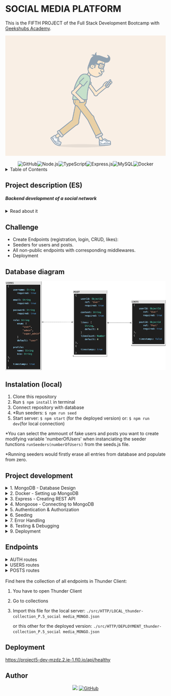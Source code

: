 # SOCIAL MEDIA PLATFORM

This is the FIFTH PROJECT of the Full Stack Development Bootcamp with <a href="https://github.com/GeeksHubsAcademy" target="_blank">Geekshubs Academy</a>.

![Cool guy walking with phone](./src/img/coolguywalking.gif)

<div align="center">
<img src="https://img.shields.io/badge/GitHub-100000?style=for-the-badge&logo=github&logoColor=white" alt="GitHub" /><img src="https://img.shields.io/badge/Node.js-43853D?style=for-the-badge&logo=node.js&logoColor=white" alt="Node.js" /><img src="https://img.shields.io/badge/JavaScript-F0DB4F?style=for-the-badge&logo=javascript&logoColor=gray" alt="TypeScript" /><img src="https://img.shields.io/badge/Express.js-404D59?style=for-the-badge" alt="Express.js"/><img src="https://img.shields.io/badge/MongoDB-%234ea94b.svg?style=for-the-badge&logo=mongodb&logoColor=white" alt="MySQL" /><img src="https://img.shields.io/badge/DOCKER-2020BF?style=for-the-badge&logo=docker&logoColor=white" alt="Docker" />
</div>

<details>
  <summary>Table of Contents</summary>
  <ol>
    <li><a href="#project-description-es">Description (ES)</a></li>
    <li><a href="#challenge">Challenge</a></li>
    <li><a href="#database-diagram">Database diagram</a></li>
    <li><a href="#instalation-local">Instalation</a></li>
    <li><a href="#endpoints">Endpoints</a></li>
    <li><a href="#project-development">Project development</a></li>
    <li><a href="#deployment">Deployment</a></li>
    <li><a href="#author">Author / Contact </a></li>
  </ol>
</details>


## Project description (ES)
##### Backend development of a social network

<details>
  <summary>Read about it</summary>
<br />
<b>Description:</b>

In this technical test, it is expected that you demonstrate all the knowledge you have to tackle the development of a backend. To do this, and since the purpose of this test is to determine your knowledge of JavaScript, Express, Node, and Mongo, you will need to develop a social network where users can register, access the network, and interact. An important aspect to consider is the ability to follow and unfollow other users, as well as leave comments on their profiles or posts.

<b>Functional Requirements:</b>
You will develop a social network where users will register, log in, and publish. For this, at least the following collections will be needed:
- users
- posts

<b>Expected Deliverable:</b>
Once the application's needs have been analyzed, it is expected that you can develop a REST API that serves a series of given endpoints.

<b>Other Required Aspects:</b>

- Seeders for the different collections.
- Middlewares to verify the authorship of the post when editing/deleting it.
- Deployment of the backend code to production.

<b>Super Extra Points:</b>

Users can follow other users (Following), and therefore, a user can have followers (Followers).
</details>


## Challenge
- Create Endpoints (registration, login, CRUD, likes):
- Seeders for users and posts.
- All non-public endpoints with corresponding middlewares.
- Deployment

## Database diagram

![database diagram](./src/img/P5_diagram.png)

## Instalation (local)
1.  Clone this repository
2.  Run ` $ npm install ` in terminal
3.  Connect repository with database 
4.  *Run seeders:  ` $ npm run seed `
5.  Start server:  ` $ npm start ` (for the deployed version)
              or:  ` $ npm run dev `(for local connection)

*You can select the ammount of fake users and posts you want to create modifying variable 'numberOfUsers' when instanciating the seeder functions `runSeeders(numberOfUsers)` from the seeds.js file. 

*Running seeders would firstly erase all entries from database and populate from zero.

## Project development

<details>
  <summary>1. MongoDB - Database Design</summary>
    
-   Analyze the project requirements and decide what is the best data structure for a social network application.
-   Concept design: create a Schema defining collections, their fields, and the relationships between them.
-   Design models considering data storage and possible relations with other the models.
</details>

<details>
  <summary>2. Docker - Setting up MongoDB</summary>

-   Install Docker.
-   Create a container for MongoDB.
> $ docker run -d -p 27017:27017 --name mongo -v mongo-data:/data/db -e MONGO_INITDB_ROOT_USERNAME=root -e MONGO_INITDB_ROOT_PASSWORD=root mongo:latest
-   Access the MongoDB container.
-   Set up a MongoDB client tool like Compass for easier database management.
</details>

<details>
  <summary>3. Express - Creating REST API</summary>

-   Initialize Node.js project: `$ npm init`.
-   Install Express.js: `$ npm install express`.
-   Set up routes, controllers, and middleware for user authentication, profile management, and post handling.
-   Use Mongoose as an ODM (Object Data Modeling) library to interact with MongoDB from Node.js.
</details>

<details>
  <summary>4. Mongoose - Connecting to MongoDB</summary>

-   Create a connection to MongoDB using Mongoose in your Express application.
> $ npm i mongoose --save
-   Define Mongoose schemas for user profiles, posts, likes, etc.
-   Implement CRUD operations using Mongoose methods for data manipulation.
</details>

<details>
  <summary>5. Authentication & Authorization</summary>

-   Implement user authentication using JWT (JSON Web Tokens) for session management.
-   Set up authorization middleware to restrict access to certain routes or resources based on user roles and permissions (i.e. super_admin).
-   Hash passwords securely before storing them in the database (i.e. with bcrypt library).
</details>


<details>
  <summary>6. Seeding</summary>

- In order to check out this project, you'll need to ppopulate the database.

- Follow seeding steps from the <a href="#instalation-local">instalation</a> section:
	> Run seeders:  ` $ npm run seed `
</details>


<details>
  <summary>7. Error Handling</summary>

-   Use try/catch system in all functions to validate user input and control general data intake before processing.
-   Implement specific "error handling middleware" to catch and respond to errors gracefully (i.e. email and password validation).
-   Return appropriate HTTP status codes and error messages in responses.
-	Optionally create "success handling middleware" to refactor functions, improving code readability.
</details>

<details>
  <summary>8. Testing & Debugging</summary>

-   Debug and troubleshoot issues using Thunder Client.
-   Use this tool for API testing and validation during development and also after deployment to check all endpoints work properly.
</details>

<details>
  <summary>9. Deployment</summary>

-   Deploy the application to a cloud platform. In this case it is deployed to Fl0.
</details>


## Endpoints

<details>
<summary>AUTH routes</summary>

-   REGISTER new user
    
        POST https://project5-dev-mzdz.2.ie-1.fl0.io/api/auth/register

    body:
    
    ``` js
        {
		"username": "sergio",
		"email":"sergio@mail.com",
		"password": "123456"
		}
    ```

-   LOGIN user

        POST https://project5-dev-mzdz.2.ie-1.fl0.io/api/auth/login
        
    body (log in as SuperAdmin or as normal User):

    ``` js
        {
		"email":"superadmin@superadmin.com",
		"password": "123456"
		}
    ```
	``` js
        {
		"email":"user@user.com",
		"password": "123456"
		}
    ```
	This would grant you a TOKEN you can use to surpass authorization barriers

</details>
<details>
<summary>USERS routes</summary>

-   GET ALL USERS  (including dinamic query search)

        GET https://project5-dev-mzdz.2.ie-1.fl0.io/api/users
        GET https://project5-dev-mzdz.2.ie-1.fl0.io/api/users?username=AdminUser
		GET https://project5-dev-mzdz.2.ie-1.fl0.io/api/users?email=user@user.com

-	GET USER's OWN PROFILE

    	GET https://project5-dev-mzdz.2.ie-1.fl0.io/api/users/profile

-   UPDATE PROFILE (for the currently logged user)

        PUT https://project5-dev-mzdz.2.ie-1.fl0.io/api/users/profile

    body:

    ```js
        {
		"username": "AnotherName"
		}
    ```

-   UPDATE USER'S ROLE

        PUT https://project5-dev-mzdz.2.ie-1.fl0.io/api/users/:id/role

	body:
	```js
		{
		"role": "user"
		}	
	```

-   DELETE USER BY ID

        DELETE https://project5-dev-mzdz.2.ie-1.fl0.io/api/users/:id
</details>
<details>
<summary>POSTS routes</summary>

-   CREATE A NEW POST

        POST https://project5-dev-mzdz.2.ie-1.fl0.io/api/posts

	body:
	```js
		{
		 "content": "Lorem ipsum dolor sit amet, consectetur adipiscing elit, sed do eiusmod tempor incididunt ut labore et dolore magna aliqua. Ut enim ad minim veniam, quis nostrud ..."
		}	
	```

-   DELETE POST BY ID

        DELETE https://project5-dev-mzdz.2.ie-1.fl0.io/api/posts/:id

-   UPDATE POST BY ID

        UPDATE https://project5-dev-mzdz.2.ie-1.fl0.io/api/posts/:id

	body:
	```js
		{
		"content": "Something else"
		}	
	```
-	GET OWN POSTS

		GET https://project5-dev-mzdz.2.ie-1.fl0.io/api/posts/own

-   GET ALL POSTS

        GET https://project5-dev-mzdz.2.ie-1.fl0.io/api/posts

-	GET POST BY ID

		GET https://project5-dev-mzdz.2.ie-1.fl0.io/api/posts/:id

-	GET POST BY userId

		GET https://project5-dev-mzdz.2.ie-1.fl0.io/api/users/posts/:id


-	LIKE or UNLIKE A POST

		PUT https://project5-dev-mzdz.2.ie-1.fl0.io/api/posts/like/:id


-	GET TIMELINE

		GET https://project5-dev-mzdz.2.ie-1.fl0.io/api/posts/timeline
		
</details>

<br />
Find here the collection of all endpoints in Thunder Client:

1. You have to open Thunder Client
2. Go to collections
3. Import this file for the local server: 
`./src/HTTP/LOCAL_thunder-collection_P.5_social media_MONGO.json`

	or this other for the deployed version:
`./src/HTTP/DEPLOYMENT_thunder-collection_P.5_social media_MONGO.json`



## Deployment

https://project5-dev-mzdz.2.ie-1.fl0.io/api/healthy



## Author
<div align="center">
<a href = "mailto:a.sergiotorres@gmail.com"><img src="https://img.shields.io/badge/Gmail-C6362C?style=for-the-badge&logo=gmail&logoColor=white" target="_blank"></a>
<a href="https://github.com/SergioTorresGarcia" target="_blank"><img src="https://img.shields.io/badge/GitHub-100000?style=for-the-badge&logo=github&logoColor=white" alt="GitHub" /></a> 
</div>

